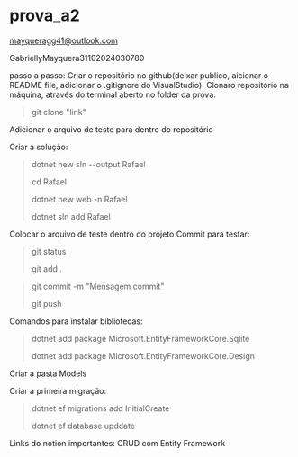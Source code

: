 # prova_a2

mayqueragg41@outlook.com

GabriellyMayquera31102024030780

passo a passo:
Criar o repositório no github(deixar publico, aicionar o README file, adicionar o .gitignore do VisualStudio).
Clonaro repositório na máquina, através do terminal aberto no folder da prova.

> git clone "link"

Adicionar o arquivo de teste para dentro do repositório

Criar a solução:
> dotnet new sln --output Rafael
> 
> cd Rafael
> 
> dotnet new web -n Rafael
> 
> dotnet sln add Rafael

Colocar o arquivo de teste dentro do projeto
Commit para testar:

> git status
> 
> git add .

> git commit -m "Mensagem commit"
>
> git push

Comandos para instalar bibliotecas:

> dotnet add package Microsoft.EntityFrameworkCore.Sqlite
> 
> dotnet add package Microsoft.EntityFrameworkCore.Design

Criar a pasta Models

Criar a primeira migração:

>dotnet ef migrations add InitialCreate
>
>dotnet ef database upddate

Links do notion importantes:
CRUD com Entity Framework
